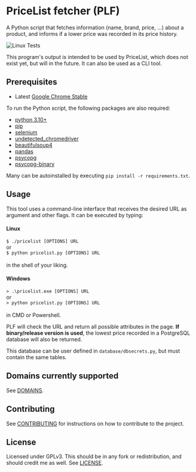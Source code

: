 # PriceList fetcher (PLF)
A Python script that fetches information (name, brand, price, ...) about a product, and informs if a lower price was recorded in its price history.

![Linux Tests](https://github.com/luismiaresse/pricelist-fetcher/actions/workflows/test-linux.yml/badge.svg)

This program's output is intended to be used by PriceList, which does not exist yet, but will in the future.
It can also be used as a CLI tool.

## Prerequisites

* Latest [Google Chrome Stable](https://www.google.com/chrome/browser/desktop/)

To run the Python script, the following packages are also required:

* [python 3.10+](https://www.python.org/downloads/)
* [pip](https://pypi.org/project/pip/)
* [selenium](https://pypi.org/project/selenium)
* [undetected_chromedriver](https://pypi.org/project/undetected_chromedriver/)
* [beautifulsoup4](https://pypi.org/project/beautifulsoup4/)
* [pandas](https://pypi.org/project/pandas/)
* [psycopg](https://pypi.org/project/psycopg/)
* [psycopg-binary](https://pypi.org/project/psycopg-binary/)

Many can be autoinstalled by executing `pip install -r requirements.txt`.

## Usage
This tool uses a command-line interface that receives the desired URL as argument and other flags. 
It can be executed by typing:

#### Linux
`$ ./pricelist [OPTIONS] URL` \
or \
`$ python pricelist.py [OPTIONS] URL` \
\
in the shell of your liking.

#### Windows
`> .\pricelist.exe [OPTIONS] URL` \
or \
`> python pricelist.py [OPTIONS] URL` \
\
in CMD or Powershell.

PLF will check the URL and return all possible attributes in the page. 
**If binary/release version is used**, the lowest price recorded in a PostgreSQL database
will also be returned.

This database can be user defined in `database/dbsecrets.py`, but must contain the same tables.

## Domains currently supported
See [DOMAINS](https://github.com/luismiaresse/pricelist-fetcher/blob/master/DOMAINS.md).

## Contributing

See [CONTRIBUTING](https://github.com/luismiaresse/pricelist-fetcher/blob/master/CONTRIBUTING.md) for instructions on how to contribute to the project.

## License
Licensed under GPLv3. This should be in any fork or redistribution, and should credit me as well. See [LICENSE](https://github.com/luismiaresse/pricelist-fetcher/blob/master/LICENSE).

